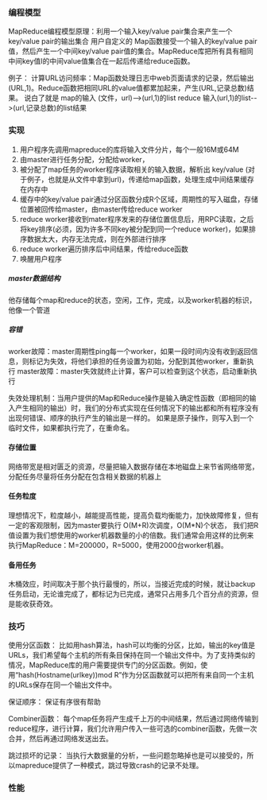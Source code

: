 ### 编程模型
MapReduce编程模型原理：利用一个输入key/value pair集合来产生一个key/value pair的输出集合
用户自定义的
Map函数接受一个输入的key/value pair值，然后产生一个中间key/value pair值的集合。MapReduce库把所有具有相同中间key值I的中间value值集合在一起后传递给reduce函数。


例子：
计算URL访问频率：Map函数处理日志中web页面请求的记录，然后输出(URL,1)。Reduce函数把相同URL的value值都累加起来，产生(URL,记录总数)结果。
说白了就是 map的输入 (文件，url)-->(url,1)的list
reduce 输入(url,1)的list-->(url,记录总数)的list结果


### 实现
1. 用户程序先调用mapreduce的库将输入文件分片，每个一般16M或64M
2. 由master进行任务分配，分配给worker，
3. 被分配了map任务的worker程序读取相关的输入数据，解析出 key/value (对于例子，也就是从文件中拿到url)，传递给map函数，处理生成中间结果缓存在内存中
4. 缓存中的key/value pair通过分区函数分成R个区域，周期性的写入磁盘，存储位置被回传给master，由master传给reduce worker
5. reduce worker接收到mater程序发来的存储位置信息后，用RPC读取，之后将key排序(必须，因为许多不同key被分配到同一个reduce worker)，如果排序数据太大，内存无法完成，则在外部进行排序
6. reduce worker遍历排序后中间结果，传给reduce函数
7. 唤醒用户程序

##### master数据结构
他存储每个map和reduce的状态，空闲，工作，完成，以及worker机器的标识，他像一个管道

##### 容错
worker故障：master周期性ping每一个worker，如果一段时间内没有收到返回信息，则标记为失效，将他们承担的任务设置为初始，分配到其他worker，重新执行
master故障：master失效就终止计算，客户可以检查到这个状态，启动重新执行

失效处理机制：当用户提供的Map和Reduce操作是输入确定性函数（即相同的输入产生相同的输出）时，我们的分布式实现在任何情况下的输出都和所有程序没有出现何错误、顺序的执行产生的输出是一样的。
如果是原子操作，则写入到一个临时文件，如果都执行完了，在重命名。

#### 存储位置
网络带宽是相对匮乏的资源，尽量把输入数据存储在本地磁盘上来节省网络带宽，分配任务尽量将任务分配在包含相关数据的机器上

#### 任务粒度
理想情况下，粒度越小，越能提高性能，提高负载均衡能力，加快故障修复，但有一定的客观限制，因为master要执行 O(M+R)次调度，O(M*N)个状态，
我们把R值设置为我们想使用的worker机器数量的小的倍数。我们通常会用这样的比例来执行MapReduce：M=200000，R=5000，使用2000台worker机器。

#### 备用任务
木桶效应，时间取决于那个执行最慢的，所以，当接近完成的时候，就让backup任务启动，无论谁完成了，都标记为已完成，通常只占用多几个百分点的资源，但是能收获奇效。

### 技巧

使用分区函数：
比如用hash算法，hash可以均衡的分区，比如，输出的key值是URLs，我们希望每个主机的所有条目保持在同一个输出文件中。为了支持类似的情况，MapReduce库的用户需要提供专门的分区函数。例如，使用“hash(Hostname(urlkey))mod R”作为分区函数就可以把所有来自同一个主机的URLs保存在同一个输出文件中。

保证顺序：
保证有序很有帮助

Combiner函数：
每个map任务将产生成千上万的中间结果，然后通过网络传输到reduce程序，进行计算，我们允许用户传入一些可选的combiner函数，先做一次合并，然后再通过网络发送出去。


跳过损坏的记录：
当执行大数据量的分析，一些问题忽略掉也是可以接受的，所以mapreduce提供了一种模式，跳过导致crash的记录不处理。


### 性能